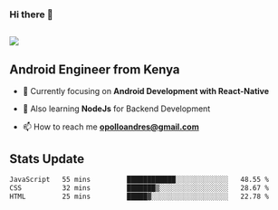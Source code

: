 ### Hi there 👋
<h2 align="left"><img src="https://readme-typing-svg.herokuapp.com?color='blue'&lines=I'm+Andrew+Opollo😊;Welcome+to+my+Github😜"> </h2>

## Android Engineer from Kenya


- 🌱 Currently focusing on **Android Development with React-Native**

- 🔭 Also learning **NodeJs** for Backend Development

- 📫 How to reach me **opolloandres@gmail.com**


## Stats Update
<!--START_SECTION:waka-->

```txt
JavaScript   55 mins         ████████████░░░░░░░░░░░░░   48.55 %
CSS          32 mins         ███████▒░░░░░░░░░░░░░░░░░   28.67 %
HTML         25 mins         █████▓░░░░░░░░░░░░░░░░░░░   22.78 %
```

<!--END_SECTION:waka-->


